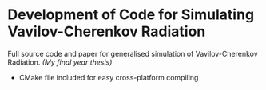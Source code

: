 # Development of Code for Simulating Vavilov-Cherenkov Radiation
Full source code and paper for generalised simulation of Vavilov-Cherenkov Radiation. *(My final year thesis)*
- CMake file included for easy cross-platform compiling
